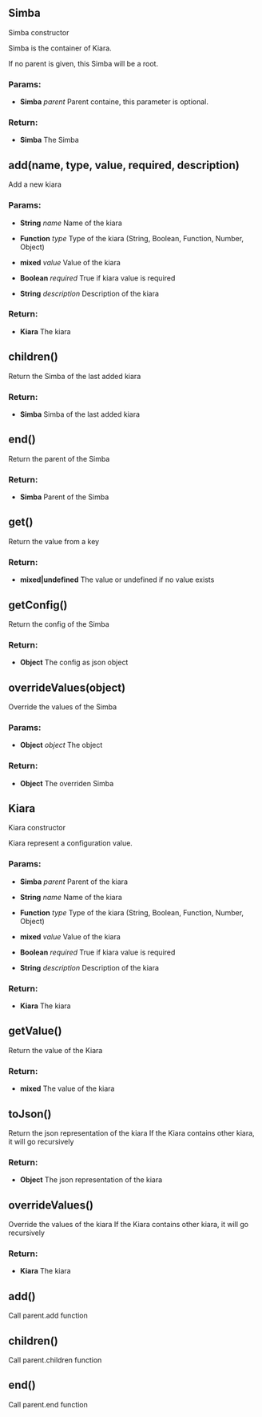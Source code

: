 

<!-- Start lib/simba.js -->



## Simba
Simba constructor

Simba is the container of Kiara.

If no parent is given, this Simba will be a root.




### Params: 

* **Simba** *parent* Parent containe, this parameter is optional. 




### Return:

* **Simba** The Simba






## add(name, type, value, required, description)
Add a new kiara





### Params: 

* **String** *name* Name of the kiara

* **Function** *type* Type of the kiara (String, Boolean, Function, Number, Object)

* **mixed** *value* Value of the kiara

* **Boolean** *required* True if kiara value is required

* **String** *description* Description of the kiara




### Return:

* **Kiara** The kiara






## children()
Return the Simba of the last added kiara







### Return:

* **Simba** Simba of the last added kiara






## end()
Return the parent of the Simba







### Return:

* **Simba** Parent of the Simba






## get()
Return the value from a key







### Return:

* **mixed|undefined** The value or undefined if no value exists






## getConfig()
Return the config of the Simba







### Return:

* **Object** The config as json object






## overrideValues(object)
Override the values of the Simba





### Params: 

* **Object** *object* The object




### Return:

* **Object** The overriden Simba





<!-- End lib/simba.js -->



<!-- Start lib/kiara.js -->



## Kiara
Kiara constructor

Kiara represent a configuration value.




### Params: 

* **Simba** *parent* Parent of the kiara

* **String** *name* Name of the kiara

* **Function** *type* Type of the kiara (String, Boolean, Function, Number, Object)

* **mixed** *value* Value of the kiara

* **Boolean** *required* True if kiara value is required

* **String** *description* Description of the kiara




### Return:

* **Kiara** The kiara






## getValue()
Return the value of the Kiara







### Return:

* **mixed** The value of the kiara






## toJson()
Return the json representation of the kiara
If the Kiara contains other kiara, it will go recursively







### Return:

* **Object** The json representation of the kiara






## overrideValues()
Override the values of the kiara
If the Kiara contains other kiara, it will go recursively







### Return:

* **Kiara** The kiara






## add()
Call parent.add function











## children()
Call parent.children function











## end()
Call parent.end function










<!-- End lib/kiara.js -->

